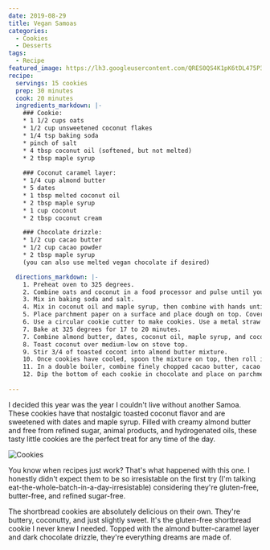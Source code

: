 ```yaml
---
date: 2019-08-29
title: Vegan Samoas
categories:
  - Cookies
  - Desserts
tags:
  - Recipe
featured_image: https://lh3.googleusercontent.com/QRES0QS4K1pK6tDL475P3LP_QWYlFrRLDkqxs-jNO62hijDRZZt7WxpyNaMTBDYnRgTCRCw_NrRgvMbZh3kCPLGC09WaLd97boOmxUmv4YsgXMp3DgpVZFNL5LboB9Wd4lxqH8lUO7M=w2400 
recipe:
  servings: 15 cookies
  prep: 30 minutes
  cook: 20 minutes
  ingredients_markdown: |-
    ### Cookie:
    * 1 1/2 cups oats
    * 1/2 cup unsweetened coconut flakes
    * 1/4 tsp baking soda
    * pinch of salt
    * 4 tbsp coconut oil (softened, but not melted)
    * 2 tbsp maple syrup
    
    ### Coconut caramel layer:
    * 1/4 cup almond butter
    * 5 dates
    * 1 tbsp melted coconut oil
    * 2 tbsp maple syrup
    * 1 cup coconut
    * 2 tbsp coconut cream

    ### Chocolate drizzle:
    * 1/2 cup cacao butter
    * 1/2 cup cacao powder
    * 2 tbsp maple syrup
    (you can also use melted vegan chocolate if desired)

  directions_markdown: |-
    1. Preheat oven to 325 degrees.
    2. Combine oats and coconut in a food processor and pulse until you have a coarse flour.
    3. Mix in baking soda and salt.
    4. Mix in coconut oil and maple syrup, then combine with hands until it forms a sticky dough (if it seems too dry, add a splash of plant milk until it sticks).
    5. Place parchment paper on a surface and place dough on top. Cover with another sheet of parchment paper and roll dough with a rolling pin. 
    6. Use a circular cookie cutter to make cookies. Use a metal straw to poke holes (optional).
    7. Bake at 325 degrees for 17 to 20 minutes.
    7. Combine almond butter, dates, coconut oil, maple syrup, and coconut cream in food processor and blend until sooth.
    8. Toast coconut over medium-low on stove top.
    9. Stir 3/4 of toasted cocont into almond butter mixture.
    10. Once cookies have cooled, spoon the mixture on top, then roll in the remaining toasted coconut. Repeat with all cookies.
    11. In a double boiler, combine finely chopped cacao butter, cacao powder, and maple syrup (or melt chocolate chips)
    12. Dip the bottom of each cookie in chocolate and place on parchment paper. Then drizzle remaining chocolate on top.
    
---
```

I decided this year was the year I couldn't live without another Samoa. These cookies have that nostalgic toasted coconut flavor and are sweetened with dates and maple syrup. Filled with creamy almond butter and free from refined sugar, animal products, and hydrogenated oils, these tasty little cookies are the perfect treat for any time of the day.

![Cookies](https://lh3.googleusercontent.com/eRKBEZ3-S4qE8P0C8hHFkHvOmRGTLRnXnm488vSfJm7efTxjwHuRaRccjrfuFvpAtEEfRrwN-DfPO_DEKnbuggXED-kzMDuLAW4EJ6v6ZKWmHXMCFpmi5WMySCRkF9_8W09_zQVpNm8=w2400)

You know when recipes just work? That's what happened with this one. I honestly didn't expect them to be so irresistable on the first try (I'm talking eat-the-whole-batch-in-a-day-irresistable) considering they're gluten-free, butter-free, and refined sugar-free.

The shortbread cookies are absolutely delicious on their own. They're buttery, coconutty, and just slightly sweet. It's the gluten-free shortbread cookie I never knew I needed. Topped with the almond butter-caramel layer and dark chocolate drizzle, they're everything dreams are made of.